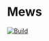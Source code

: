 # Mews

[![Build](https://github.com/chunkhang/mews/workflows/Build/badge.svg?branch=master)](https://github.com/chunkhang/mews/actions)
